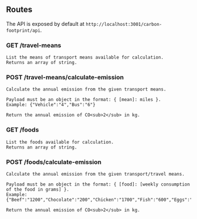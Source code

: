 ## Routes

The API is exposed by default at `http://localhost:3001/carbon-footprint/api`.

### GET /travel-means

```
List the means of transport means available for calculation.
Returns an array of string.
```

### POST /travel-means/calculate-emission

```
Calculate the annual emission from the given transport means.

Payload must be an object in the format: { [mean]: miles }.
Example: {"Vehicle":"4","Bus":"6"}

Return the annual emission of CO<sub>2</sub> in kg.
```

### GET /foods

```
List the foods available for calculation.
Returns an array of string.
```

### POST /foods/calculate-emission

```
Calculate the annual emission from the given transport/travel means.

Payload must be an object in the format: { [food]: [weekly consumption of the food in grams] }.
Example: {"Beef":"1200","Chocolate":"200","Chicken":"1700","Fish":"600","Eggs":"500","Rice":"1600"}

Return the annual emission of CO<sub>2</sub> in kg.
```
